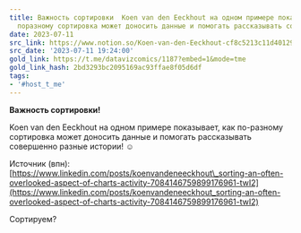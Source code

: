 ```yaml
---
title: Важность сортировки  Koen van den Eeckhout на одном примере показывает как
  поразному сортировка может доносить данные и помогать рассказывать совершен
date: 2023-07-11
src_link: https://www.notion.so/Koen-van-den-Eeckhout-cf8c5213c11d4012919ffe712cb839f7
src_date: '2023-07-11 19:24:00'
gold_link: https://t.me/datavizcomics/1187?embed=1&mode=tme
gold_link_hash: 2bd3293bc2095169ac93ffae8f05d6df
tags:
- '#host_t_me'
---
```


**Важность сортировки!**  
  
Koen van den Eeckhout на одном примере показывает, как по-разному сортировка может доносить данные и помогать рассказывать совершенно разные истории! ***☺️***  
  
Источник (впн):  
[https://www.linkedin.com/posts/koenvandeneeckhout\_sorting-an-often-overlooked-aspect-of-charts-activity-7084146759899176961-twI2](https://www.linkedin.com/posts/koenvandeneeckhout_sorting-an-often-overlooked-aspect-of-charts-activity-7084146759899176961-twI2)  
  
Сортируем?